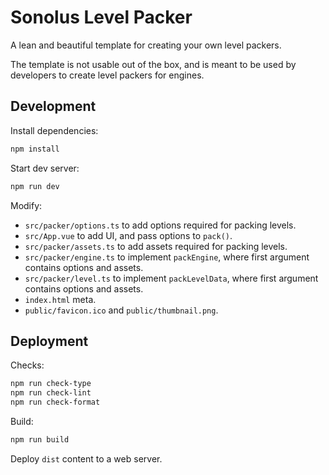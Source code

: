 # Sonolus Level Packer

A lean and beautiful template for creating your own level packers.

The template is not usable out of the box, and is meant to be used by developers to create level packers for engines.

## Development

Install dependencies:

```bash
npm install
```

Start dev server:

```bash
npm run dev
```

Modify:

- `src/packer/options.ts` to add options required for packing levels.
- `src/App.vue` to add UI, and pass options to `pack()`.
- `src/packer/assets.ts` to add assets required for packing levels.
- `src/packer/engine.ts` to implement `packEngine`, where first argument contains options and assets.
- `src/packer/level.ts` to implement `packLevelData`, where first argument contains options and assets.
- `index.html` meta.
- `public/favicon.ico` and `public/thumbnail.png`.

## Deployment

Checks:

```bash
npm run check-type
npm run check-lint
npm run check-format
```

Build:

```bash
npm run build
```

Deploy `dist` content to a web server.
